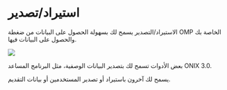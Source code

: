 # استيراد/تصدير

الاستيراد/التصدير يسمح لك بسهولة الحصول على البيانات من ضغطة OMP الخاصة بك والحصول على البيانات فيها.

![](./assets/ImportExportOMP.png)

بعض الأدوات تسمح لك بتصدير البيانات الوصفية، مثل البرنامج المساعد ONIX 3.0.

يسمح لك آخرون باستيراد أو تصدير المستخدمين أو بيانات التقديم.

